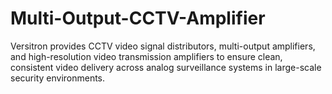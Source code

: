 # Multi-Output-CCTV-Amplifier
Versitron provides CCTV video signal distributors, multi-output amplifiers, and high-resolution video transmission amplifiers to ensure clean, consistent video delivery across analog surveillance systems in large-scale security environments.
